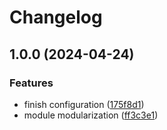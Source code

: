 # Changelog

## 1.0.0 (2024-04-24)


### Features

* finish configuration ([175f8d1](https://github.com/GersonRS/modern-gitops-stack-module-cluster-eks/commit/175f8d1c8e0e45f3f744b1e6ce2306ce6cc335a6))
* module modularization ([ff3c3e1](https://github.com/GersonRS/modern-gitops-stack-module-cluster-eks/commit/ff3c3e13e480c9b54b9af822ee003e85a3c9702c))
